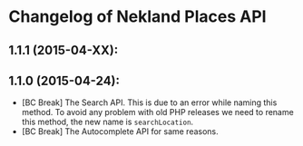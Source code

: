 Changelog of Nekland Places API
===============================

1.1.1 (2015-04-XX):
-------------------


1.1.0 (2015-04-24):
-------------------

* [BC Break] The Search API. This is due to an error while naming this method. To avoid any problem with old PHP releases
we need to rename this method, the new name is `searchLocation`.
* [BC Break] The Autocomplete API for same reasons.
